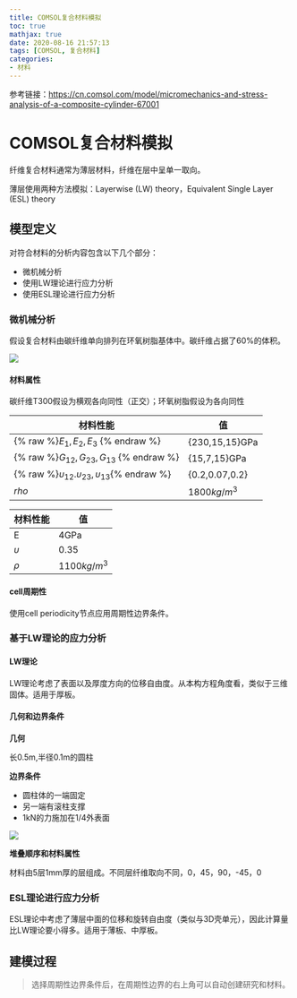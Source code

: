 ```yaml
---
title: COMSOL复合材料模拟
toc: true
mathjax: true
date: 2020-08-16 21:57:13
tags: [COMSOL, 复合材料]
categories:
- 材料
---
```


参考链接：https://cn.comsol.com/model/micromechanics-and-stress-analysis-of-a-composite-cylinder-67001
<!--more-->
# COMSOL复合材料模拟

纤维复合材料通常为薄层材料，纤维在层中呈单一取向。

薄层使用两种方法模拟：Layerwise (LW) theory，Equivalent Single Layer (ESL)
theory

## 模型定义

对符合材料的分析内容包含以下几个部分：

- 微机械分析
- 使用LW理论进行应力分析
- 使用ESL理论进行应力分析

### 微机械分析

假设复合材料由碳纤维单向排列在环氧树脂基体中。碳纤维占据了60%的体积。

![](cube.jpg)

#### 材料属性

碳纤维T300假设为横观各向同性（正交）；环氧树脂假设为各向同性

|材料性能|值|
|-------|-----|
|{% raw %}$E_1,E_2,E_3$ {% endraw %}|{230,15,15}GPa|
|{% raw %}$G_{12},G_{23},G_{13}$ {% endraw %}|{15,7,15}GPa|
|{% raw %}$\upsilon_{12}.\upsilon_{23},\upsilon_{13}${% endraw %}|{0.2,0.07,0.2}|
|$rho$|1800$kg/m^3$|


|材料性能|值|
|-------|-----|
|E|4GPa|
|$\upsilon$|0.35|
|$\rho$|1100$kg/m^3$|

#### cell周期性
使用cell periodicity节点应用周期性边界条件。

### 基于LW理论的应力分析
#### LW理论
LW理论考虑了表面以及厚度方向的位移自由度。从本构方程角度看，类似于三维固体。适用于厚板。

#### 几何和边界条件
<b>几何</b>

长0.5m,半径0.1m的圆柱

<b>边界条件</b>

- 圆柱体的一端固定
- 另一端有滚柱支撑
- 1kN的力施加在1/4外表面

![](cylinder.jpg)

<b>堆叠顺序和材料属性</b>

材料由5层1mm厚的层组成。不同层纤维取向不同，0，45，90，-45，0

### ESL理论进行应力分析
ESL理论中考虑了薄层中面的位移和旋转自由度（类似与3D壳单元），因此计算量比LW理论要小得多。适用于薄板、中厚板。



## 建模过程

> 选择周期性边界条件后，在周期性边界的右上角可以自动创建研究和材料。






